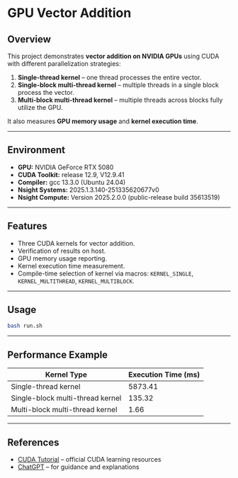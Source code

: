 # GPU Vector Addition

## Overview

This project demonstrates **vector addition on NVIDIA GPUs** using CUDA with different parallelization strategies:

1. **Single-thread kernel** – one thread processes the entire vector.
2. **Single-block multi-thread kernel** – multiple threads in a single block process the vector.
3. **Multi-block multi-thread kernel** – multiple threads across blocks fully utilize the GPU.

It also measures **GPU memory usage** and **kernel execution time**.

---

## Environment

* **GPU:** NVIDIA GeForce RTX 5080
* **CUDA Toolkit:** release 12.9, V12.9.41
* **Compiler:** gcc 13.3.0 (Ubuntu 24.04)
* **Nsight Systems:** 2025.1.3.140-251335620677v0
* **Nsight Compute:** Version 2025.2.0.0 (public-release build 35613519)

---

## Features

* Three CUDA kernels for vector addition.
* Verification of results on host.
* GPU memory usage reporting.
* Kernel execution time measurement.
* Compile-time selection of kernel via macros:
  `KERNEL_SINGLE`, `KERNEL_MULTITHREAD`, `KERNEL_MULTIBLOCK`.

---

## Usage

```bash
bash run.sh
```

---

## Performance Example

| Kernel Type                      | Execution Time (ms) |
| -------------------------------- | ------------------- |
| Single-thread kernel             | 5873.41             |
| Single-block multi-thread kernel | 135.32              |
| Multi-block multi-thread kernel  | 1.66                |

---

## References

* [CUDA Tutorial](https://cuda-tutorial.readthedocs.io/en/latest/) – official CUDA learning resources
* [ChatGPT](https://www.chatgpt.com) – for guidance and explanations

